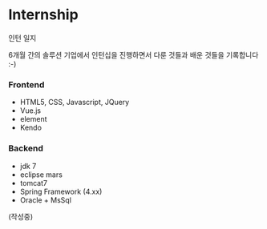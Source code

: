 # Internship
인턴 일지

6개월 간의 솔루션 기업에서 인턴십을 진행하면서
다룬 것들과 배운 것들을 기록합니다 :-)

### Frontend

* HTML5, CSS, Javascript, JQuery
* Vue.js
* element
* Kendo

### Backend

* jdk 7
* eclipse mars
* tomcat7
* Spring Framework (4.xx)
* Oracle + MsSql

(작성중)
